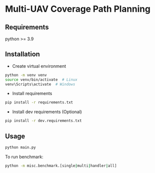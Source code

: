 # Multi-UAV Coverage Path Planning
## Requirements
python >= 3.9

## Installation
- Create virtual environment
```bash
python -m venv venv
source venv/bin/activate  # Linux
venv\Scripts\activate  # Windows
```
- Install requirements
```bash
pip install -r requirements.txt
```
- Install dev requirements (Optional)
```bash
pip install -r dev.requirements.txt
```

## Usage
```bash
python main.py
```

To run benchmark:
```bash
python -m misc.benchmark.[single|multi|handler|all]
```